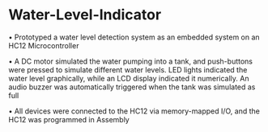 # Water-Level-Indicator

<p> • Prototyped a water level detection system as an embedded system on an HC12 Microcontroller </p> 
<p> • A DC motor simulated the water pumping into a tank, and push-buttons were pressed to simulate different water levels. LED
lights indicated the water level graphically, while an LCD display indicated it numerically. An audio buzzer was automatically
triggered when the tank was simulated as full </p> 
<p> • All devices were connected to the HC12 via memory-mapped I/O, and the HC12 was programmed in Assembly </p> 
